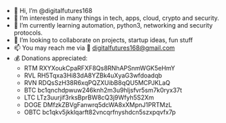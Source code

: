 - 👋 Hi, I’m @digitalfutures168
- 👀 I’m interested in many things in tech, apps, cloud, crypto and security.
- 🌱 I’m currently learning automation, python3, networking and security protocols.
- 💞️ I’m looking to collaborate on projects, startup ideas, fun stuff
- 📫 You may reach me via 📧 digitalfutures168@gmail.com
- 💰 Donations appreciated:
    - RTM  RXYXoukCpaRFXF8Qs8RNhAPSnmWGK5eHmY
    - RVL  RH5Tqxa3Hi83dA8YZBk4uXyaG3wfdoadqb
    - RVN  RDQsSzH38R6xqPQZXUibB8qQU5MCPJKLaQ
    - BTC  bc1qnchdpwuw246knh2m3u9hljsfvr5sm7k0ryx37t
    - LTC  LTz3uurjif3rksBprBW8cQ3j9Wfyh5S2Xm
    - DOGE DMfzkZBVgFanwrq5dcWA8xXMpnJ1PRTMzL
    - OBTC bc1qkv5jkklqarft82vncqrfnyshdcn5szxpqvfx7p

<!---
digitalfutures168/digitalfutures168 is a ✨ special ✨ repository because its `README.md` (this file) appears on your GitHub profile.
You can click the Preview link to take a look at your changes.
--->
